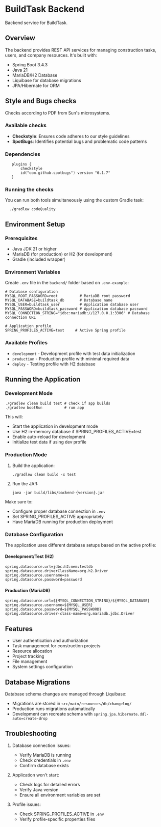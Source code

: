 # BuildTask Backend

Backend service for BuildTask.

## Overview

The backend provides REST API services for managing construction tasks, users, and company resources. It's built with:

- Spring Boot 3.4.3
- Java 21
- MariaDB/H2 Database
- Liquibase for database migrations
- JPA/Hibernate for ORM

## Style and Bugs checks

Checks according to PDF from Sun's microsystems.

### Available checks

- **Checkstyle**: Ensures code adheres to our style guidelines
- **SpotBugs**: Identifies potential bugs and problematic code patterns

### Dependencies

```shell
   plugins {
       checkstyle
       id("com.github.spotbugs") version "6.1.7"
   }
```

### Running the checks

You can run both tools simultaneously using the custom Gradle task:

```shell
  ./gradlew codeQuality
```

## Environment Setup

### Prerequisites

- Java JDK 21 or higher
- MariaDB (for production) or H2 (for development)
- Gradle (included wrapper)

### Environment Variables

Create `.env` file in the `backend/` folder based on `.env-example`:

```properties
# Database configuration
MYSQL_ROOT_PASSWORD=root          # MariaDB root password
MYSQL_DATABASE=buildtask_db       # Database name
MYSQL_USER=buildtask_user         # Application database user
MYSQL_PASSWORD=buildtask_password # Application database password
MYSQL_CONNECTION_STRING="jdbc:mariadb://127.0.0.1:3306" # Database connection URL

# Application profile
SPRING_PROFILES_ACTIVE=test     # Active Spring profile
```

### Available Profiles

- `development` - Development profile with test data initialization
- `production` - Production profile with minimal required data
- `deploy` - Testing profile with H2 database

## Running the Application

### Development Mode

```shell
./gradlew clean build test # check if app builds
./gradlew bootRun          # run app
```

This will:

- Start the application in development mode
- Use H2 in-memory database if SPRING_PROFILES_ACTIVE=test
- Enable auto-reload for development
- Initialize test data if using dev profile

### Production Mode

1. Build the application:

    ```shell
    ./gradlew clean build -x test
    ```

2. Run the JAR:

    ```shell
    java -jar build/libs/backend-{version}.jar
    ```

Make sure to:

- Configure proper database connection in `.env`
- Set SPRING_PROFILES_ACTIVE appropriately
- Have MariaDB running for production deployment

### Database Configuration

The application uses different database setups based on the active profile:

#### Development/Test (H2)

```shell
spring.datasource.url=jdbc:h2:mem:testdb
spring.datasource.driverClassName=org.h2.Driver
spring.datasource.username=sa
spring.datasource.password=password
```

#### Production (MariaDB)

```shell
spring.datasource.url=${MYSQL_CONNECTION_STRING}/${MYSQL_DATABASE}
spring.datasource.username=${MYSQL_USER}
spring.datasource.password=${MYSQL_PASSWORD}
spring.datasource.driver-class-name=org.mariadb.jdbc.Driver
```

## Features

- User authentication and authorization
- Task management for construction projects
- Resource allocation
- Project tracking
- File management
- System settings configuration

## Database Migrations

Database schema changes are managed through Liquibase:

- Migrations are stored in `src/main/resources/db/changelog/`
- Production runs migrations automatically
- Development can recreate schema with `spring.jpa.hibernate.ddl-auto=create-drop`

## Troubleshooting

1. Database connection issues:
   - Verify MariaDB is running
   - Check credentials in `.env`
   - Confirm database exists

2. Application won't start:
   - Check logs for detailed errors
   - Verify Java version
   - Ensure all environment variables are set

3. Profile issues:
   - Check SPRING_PROFILES_ACTIVE in `.env`
   - Verify profile-specific properties files

